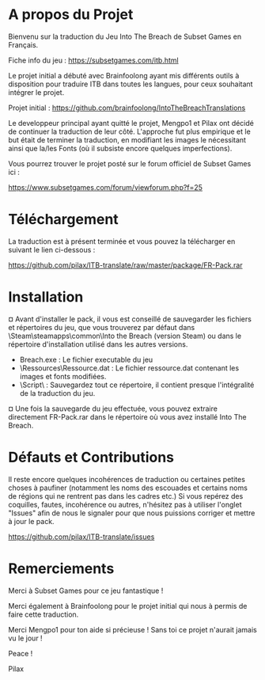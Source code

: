 # A propos du Projet

Bienvenu sur la traduction du Jeu Into The Breach de Subset Games en Français.

Fiche info du jeu : https://subsetgames.com/itb.html


Le projet initial a débuté avec Brainfoolong ayant mis différents outils à disposition pour traduire ITB dans toutes les langues, pour ceux souhaitant intégrer le projet.

Projet initial : https://github.com/brainfoolong/IntoTheBreachTranslations


Le developpeur principal ayant quitté le projet, Mengpo1 et Pilax ont décidé de continuer la traduction de leur côté. L'approche fut plus empirique et le but était de terminer la traduction, en modifiant les images le nécessitant ainsi que la/les Fonts (où il subsiste encore quelques imperfections).


Vous pourrez trouver le projet posté sur le forum officiel de Subset Games ici :

https://www.subsetgames.com/forum/viewforum.php?f=25


# Téléchargement

La traduction est à présent terminée et vous pouvez la télécharger en suivant le lien ci-dessous :

https://github.com/pilax/ITB-translate/raw/master/package/FR-Pack.rar


# Installation

¤ Avant d'installer le pack, il vous est conseillé de sauvegarder les fichiers et répertoires du jeu, que vous trouverez par défaut dans \Steam\steamapps\common\Into the Breach (version Steam) ou dans le répertoire d'installation utilisé dans les autres versions.
- Breach.exe : Le fichier executable du jeu
- \Ressources\Ressource.dat : Le fichier ressource.dat contenant les images et fonts modifiées.
- \Script\ : Sauvegardez tout ce répertoire, il contient presque l'intégralité de la traduction du jeu.


¤ Une fois la sauvegarde du jeu effectuée, vous pouvez extraire directement FR-Pack.rar dans le répertoire où vous avez installé Into The Breach.


# Défauts et Contributions

Il reste encore quelques incohérences de traduction ou certaines petites choses à paufiner (notamment les noms des escouades et certains noms de régions qui ne rentrent pas dans les cadres etc.)
Si vous repérez des coquilles, fautes, incohérence ou autres, n'hésitez pas à utiliser l'onglet "Issues" afin de nous le signaler pour que nous puissions corriger et mettre à jour le pack.

https://github.com/pilax/ITB-translate/issues


# Remerciements

Merci à Subset Games pour ce jeu fantastique !

Merci également à Brainfoolong pour le projet initial qui nous à permis de faire cette traduction.

Merci Mengpo1 pour ton aide si précieuse ! Sans toi ce projet n'aurait jamais vu le jour !

Peace !

Pilax
